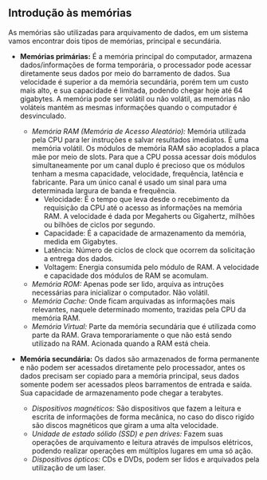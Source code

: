 ## Introdução às memórias
As memórias são utilizadas para arquivamento de dados, em um sistema vamos encontrar dois tipos de memórias, principal e secundária.

- **Memórias primárias:** É a memória principal do computador, armazena dados/informações de forma temporária, o processador pode acessar diretamente seus dados por meio do barramento de dados. Sua velocidade é superior a da memória secundária, porém tem um custo mais alto, e sua capacidade é limitada, podendo chegar hoje até 64 gigabytes. A memória pode ser volátil ou não volátil, as memórias não voláteis mantém as mesmas informações quando o computador é desvinculado.
  - *Memória RAM (Memória de Acesso Aleatório):* Memória utilizada pela CPU para ler instruções e salvar resultados imediatos. É uma memória volátil. Os módulos de memória RAM são acoplados a placa mãe por meio de slots. Para que a CPU possa acessar dois módulos simultaneamente por um canal duplo é precioso que os módulos tenham a mesma capacidade, velocidade, frequência, latência e fabricante. Para um único canal é usado um sinal para uma determinada largura de banda e frequência.
    - Velocidade: É o tempo que leva desde o recebimento da requisição da CPU até o acesso as informações na memória RAM. A velocidade é dada por Megaherts ou Gigahertz, milhões ou bilhões de ciclos por segundo.
    - Capacidade: É a capacidade de armazenamento da memória, medida em Gigabytes.
    - Latência: Número de ciclos de clock que ocorrem da solicitação a entrega dos dados.
    - Voltagem: Energia consumida pelo módulo de RAM.
  A velocidade e capacidade dos módulos de RAM se acomulam.
  - *Memória ROM:* Apenas pode ser lido, arquiva as intruções necessárias para inicializar o computador. Não volátil.
  - *Memória Cache:* Onde ficam arquivadas as informações mais relevantes, naquele determinado momento, trazidas pela CPU da memória RAM.
  - *Memória Virtual:* Parte da memória secundária que é utilizada como parte da RAM. Grava temporariamente o que não está sendo utilizado na RAM. Acionada quando a RAM está cheia.

- **Memória secundária:** Os dados são armazenados de forma permanente e não podem ser acessados diretamente pelo processador, antes os dados precisam ser copiado para a memória principal, seus dados somente podem ser acessados pleos barramentos de entrada e saída. Sua capacidade de armazenamento pode chegar a terabytes.
  - *Dispositivos magnéticos:* São dispositivos que fazem a leitura e escrita de informações de forma mecânica, no caso do disco rigído são discos magnéticos que giram a uma alta velocidade.
  - *Unidade de estado sólido (SSD) e pen drives:* Fazem suas operações de arquivamento e leitura através de impulsos elétricos, podendo realizar operações em múltiplos lugares em uma só ação.
  - *Dispositivos ópticos:* CDs e DVDs, podem ser lidos e arquivados pela utilização de um laser.

